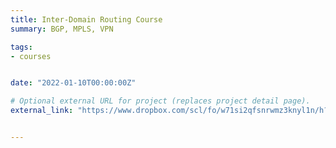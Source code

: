```yaml
---
title: Inter-Domain Routing Course
summary: BGP, MPLS, VPN

tags:
- courses


date: "2022-01-10T00:00:00Z"

# Optional external URL for project (replaces project detail page).
external_link: "https://www.dropbox.com/scl/fo/w71si2qfsnrwmz3knyl1n/h?dl=0&rlkey=kg1n6yroua2653w4amabd1ei7"


---
```

